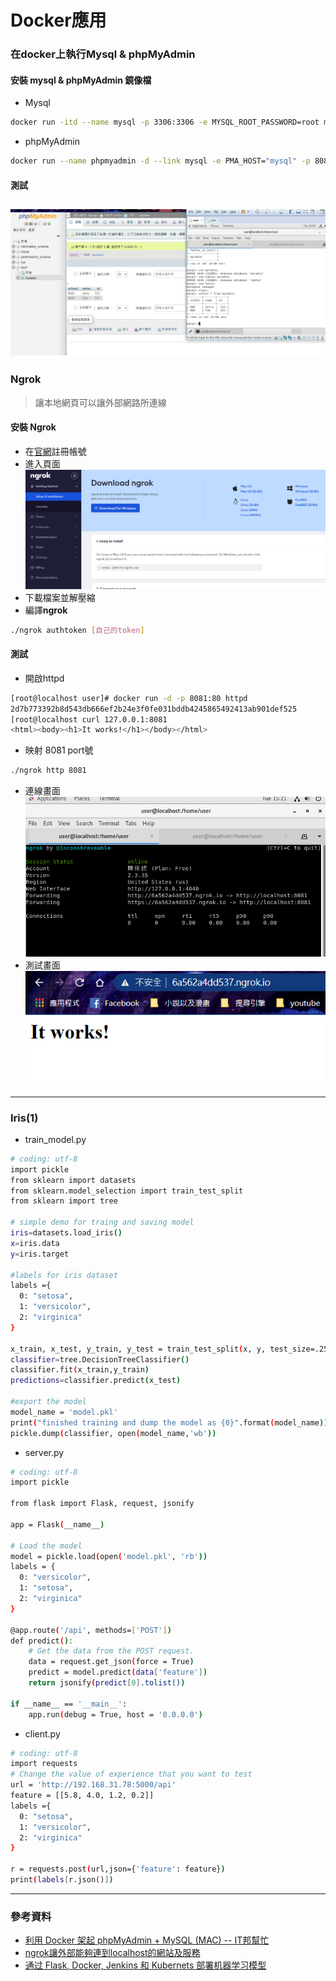 # Docker應用
### 在docker上執行Mysql & phpMyAdmin
#### 安裝 mysql & phpMyAdmin 鏡像檔
* Mysql
```sh
docker run -itd --name mysql -p 3306:3306 -e MYSQL_ROOT_PASSWORD=root mysql:5.7.24
```
* phpMyAdmin
```sh
docker run --name phpmyadmin -d --link mysql -e PMA_HOST="mysql" -p 8080:80 phpmyadmin/phpmyadmin
```
#### 測試
![1020-04](./20201020/1020-04.png)
---
### Ngrok
> 讓本地網頁可以讓外部網路所連線
#### 安裝 Ngrok
* 在[官網](https://ngrok.com/)註冊帳號
* 進入頁面
    ![1020-01](./20201020/1020-01.png)
* 下載檔案並解壓縮
* 編譯**ngrok**
```sh
./ngrok authtoken [自己的token]
```
#### 測試
* 開啟httpd
```sh
[root@localhost user]# docker run -d -p 8081:80 httpd
2d7b773392b8d543db666ef2b24e3f0fe031bddb4245865492413ab901def525
[root@localhost curl 127.0.0.1:8081
<html><body><h1>It works!</h1></body></html>
```
* 映射 8081 port號
```sh
./ngrok http 8081
```
* 連線畫面
    ![1020-02](./20201020/1020-02.png)
* 測試畫面
    ![1020-03](./20201020/1020-03.png)
---
### Iris(1)
* train_model.py
```sh
# coding: utf-8
import pickle
from sklearn import datasets
from sklearn.model_selection import train_test_split
from sklearn import tree

# simple demo for traing and saving model
iris=datasets.load_iris()
x=iris.data
y=iris.target

#labels for iris dataset
labels ={
  0: "setosa",
  1: "versicolor",
  2: "virginica"
}

x_train, x_test, y_train, y_test = train_test_split(x, y, test_size=.25)
classifier=tree.DecisionTreeClassifier()
classifier.fit(x_train,y_train)
predictions=classifier.predict(x_test)

#export the model
model_name = 'model.pkl'
print("finished training and dump the model as {0}".format(model_name))
pickle.dump(classifier, open(model_name,'wb'))
```
* server.py
```sh
# coding: utf-8
import pickle

from flask import Flask, request, jsonify

app = Flask(__name__)

# Load the model
model = pickle.load(open('model.pkl', 'rb'))
labels = {
  0: "versicolor",   
  1: "setosa",
  2: "virginica"
}

@app.route('/api', methods=['POST'])
def predict():
    # Get the data from the POST request.
    data = request.get_json(force = True)
    predict = model.predict(data['feature'])
    return jsonify(predict[0].tolist())

if __name__ == '__main__':
    app.run(debug = True, host = '0.0.0.0')
```
* client.py
```sh
# coding: utf-8
import requests
# Change the value of experience that you want to test
url = 'http://192.168.31.78:5000/api'
feature = [[5.8, 4.0, 1.2, 0.2]]
labels ={
  0: "setosa",
  1: "versicolor",
  2: "virginica"
}

r = requests.post(url,json={'feature': feature})
print(labels[r.json()])
```
---
### 參考資料
* [利用 Docker 架起 phpMyAdmin + MySQL (MAC) -- IT邦幫忙](https://ithelp.ithome.com.tw/articles/10200754)
* [ngrok讓外部能夠連到localhost的網站及服務](https://blog.alantsai.net/posts/2018/04/devtooltips-5-ngrok-allow-public-to-access-localhost-website-and-sql-server#WizKMOutline_1525065134863862)
* [通过 Flask, Docker, Jenkins 和 Kubernets 部署机器学习模型](http://wulc.me/2019/04/19/%E9%80%9A%E8%BF%87%20Flask,%20Docker,%20Jenkins%20%E5%92%8C%20Kubernets%20%E9%83%A8%E7%BD%B2%E6%9C%BA%E5%99%A8%E5%AD%A6%E4%B9%A0%E6%A8%A1%E5%9E%8B/)